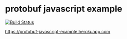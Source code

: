 # protobuf javascript example
[![Build Status](https://travis-ci.org/xuwei-k/protobuf-javascript-example.svg?branch=master)](https://travis-ci.org/xuwei-k/protobuf-javascript-example)

<https://protobuf-javascript-example.herokuapp.com>
